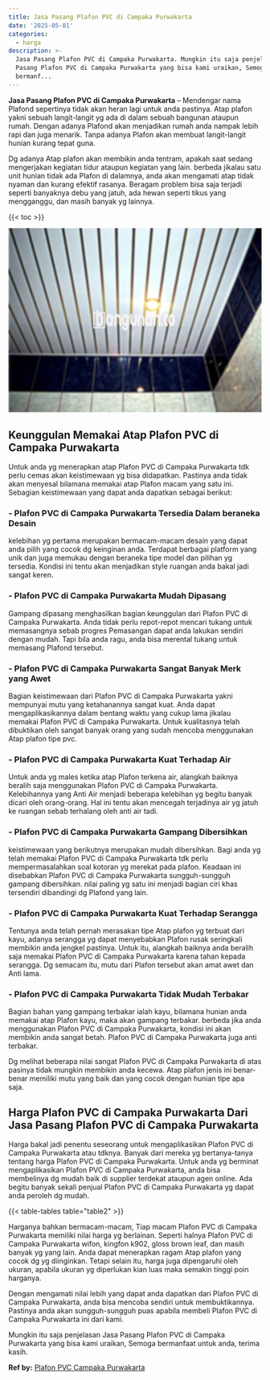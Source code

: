 ```yaml
---
title: Jasa Pasang Plafon PVC di Campaka Purwakarta
date: '2025-05-01'
categories:
  - harga
description: >-
  Jasa Pasang Plafon PVC di Campaka Purwakarta. Mungkin itu saja penjelasan Jasa
  Pasang Plafon PVC di Campaka Purwakarta yang bisa kami uraikan, Semoga
  bermanf...
---
```


**Jasa Pasang Plafon PVC di Campaka Purwakarta** – Mendengar nama Plafond sepertinya tidak akan heran lagi untuk anda pastinya. Atap plafon yakni sebuah langit-langit yg ada di dalam sebuah bangunan ataupun rumah. Dengan adanya Plafond akan menjadikan rumah anda nampak lebih rapi dan juga menarik. Tanpa adanya Plafon akan membuat langit-langit hunian kurang tepat guna.

Dg adanya Atap plafon akan membikin anda tentram, apakah saat sedang mengerjakan kegiatan tidur ataupun kegiatan yang lain. berbeda jikalau satu unit hunian tidak ada Plafon di dalamnya, anda akan mengamati atap tidak nyaman dan kurang efektif rasanya. Beragam problem bisa saja terjadi seperti banyaknya debu yang jatuh, ada hewan seperti tikus yang mengganggu, dan masih banyak yg lainnya.

{{< toc >}}

![Jasa Pasang Plafon PVC di Campaka Purwakarta](/images/flafond-pvc-murah24.png)

## Keunggulan Memakai Atap Plafon PVC di Campaka Purwakarta

Untuk anda yg menerapkan atap Plafon PVC di Campaka Purwakarta tdk perlu cemas akan keistimewaan yg bisa didapatkan. Pastinya anda tidak akan menyesal bilamana memakai atap Plafon macam yang satu ini. Sebagian keistimewaan yang dapat anda dapatkan sebagai berikut:

### \- Plafon PVC di Campaka Purwakarta Tersedia Dalam beraneka Desain

kelebihan yg pertama merupakan bermacam-macam desain yang dapat anda pilih yang cocok dg keinginan anda. Terdapat berbagai platform yang unik dan juga memukau dengan beraneka tipe model dan pilihan yg tersedia. Kondisi ini tentu akan menjadikan style ruangan anda bakal jadi sangat keren.

### \- Plafon PVC di Campaka Purwakarta Mudah Dipasang

Gampang dipasang menghasilkan bagian keunggulan dari Plafon PVC di Campaka Purwakarta. Anda tidak perlu repot-repot mencari tukang untuk memasangnya sebab progres Pemasangan dapat anda lakukan sendiri dengan mudah. Tapi bila anda ragu, anda bisa merental tukang untuk memasang Plafond tersebut.

### \- Plafon PVC di Campaka Purwakarta Sangat Banyak Merk yang Awet

Bagian keistimewaan dari Plafon PVC di Campaka Purwakarta yakni mempunyai mutu yang ketahanannya sangat kuat. Anda dapat mengaplikasikannya dalam bentang waktu yang cukup lama jikalau memakai Plafon PVC di Campaka Purwakarta. Untuk kualitasnya telah dibuktikan oleh sangat banyak orang yang sudah mencoba menggunakan Atap plafon tipe pvc.

### \- Plafon PVC di Campaka Purwakarta Kuat Terhadap Air

Untuk anda yg males ketika atap Plafon terkena air, alangkah baiknya beralih saja menggunakan Plafon PVC di Campaka Purwakarta. Kelebihannya yang Anti Air menjadi beberapa kelebihan yg begitu banyak dicari oleh orang-orang. Hal ini tentu akan mencegah terjadinya air yg jatuh ke ruangan sebab terhalang oleh anti air tadi.

### \- Plafon PVC di Campaka Purwakarta Gampang Dibersihkan

keistimewaan yang berikutnya merupakan mudah dibersihkan. Bagi anda yg telah memakai Plafon PVC di Campaka Purwakarta tdk perlu mempermasalahkan soal kotoran yg merekat pada plafon. Keadaan ini disebabkan Plafon PVC di Campaka Purwakarta sungguh-sungguh gampang dibersihkan. nilai paling yg satu ini menjadi bagian ciri khas tersendiri dibandingi dg Plafond yang lain.

### \- Plafon PVC di Campaka Purwakarta Kuat Terhadap Serangga

Tentunya anda telah pernah merasakan tipe Atap plafon yg terbuat dari kayu, adanya serangga yg dapat menyebabkan Plafon rusak seringkali membikin anda jengkel pastinya. Untuk itu, alangkah baiknya anda beralih saja memakai Plafon PVC di Campaka Purwakarta karena tahan kepada serangga. Dg semacam itu, mutu dari Plafon tersebut akan amat awet dan Anti lama.

### \- Plafon PVC di Campaka Purwakarta Tidak Mudah Terbakar

Bagian bahan yang gampang terbakar ialah kayu, bilamana hunian anda memakai atap Plafon kayu, maka akan gampang terbakar. berbeda jika anda menggunakan Plafon PVC di Campaka Purwakarta, kondisi ini akan membikin anda sangat betah. Plafon PVC di Campaka Purwakarta juga anti terbakar.

Dg melihat beberapa nilai sangat Plafon PVC di Campaka Purwakarta di atas pasinya tidak mungkin membikin anda kecewa. Atap plafon jenis ini benar-benar memiliki mutu yang baik dan yang cocok dengan hunian tipe apa saja.

## Harga Plafon PVC di Campaka Purwakarta Dari Jasa Pasang Plafon PVC di Campaka Purwakarta

Harga bakal jadi penentu seseorang untuk mengaplikasikan Plafon PVC di Campaka Purwakarta atau tdknya. Banyak dari mereka yg bertanya-tanya tentang harga Plafon PVC di Campaka Purwakarta. Untuk anda yg berminat mengaplikasikan Plafon PVC di Campaka Purwakarta, anda bisa membelinya dg mudah baik di supplier terdekat ataupun agen online. Ada begitu banyak sekali penjual Plafon PVC di Campaka Purwakarta yg dapat anda peroleh dg mudah.

{{< table-tables table="table2" >}}

Harganya bahkan bermacam-macam, Tiap macam Plafon PVC di Campaka Purwakarta memiliki nilai harga yg berlainan. Seperti halnya Plafon PVC di Campaka Purwakarta wifon, kingfon k902, gloss brown leaf, dan masih banyak yg yang lain. Anda dapat menerapkan ragam Atap plafon yang cocok dg yg diinginkan. Tetapi selain itu, harga juga dipengaruhi oleh ukuran, apabila ukuran yg diperlukan kian luas maka semakin tinggi poin harganya.

Dengan mengamati nilai lebih yang dapat anda dapatkan dari Plafon PVC di Campaka Purwakarta, anda bisa mencoba sendiri untuk membuktikannya. Pastinya anda akan sungguh-sungguh puas apabila membeli Plafon PVC di Campaka Purwakarta ini dari kami.

Mungkin itu saja penjelasan Jasa Pasang Plafon PVC di Campaka Purwakarta yang bisa kami uraikan, Semoga bermanfaat untuk anda, terima kasih.

**Ref by:** [Plafon PVC Campaka Purwakarta](https://id.wikipedia.org/wiki/Plafon)
